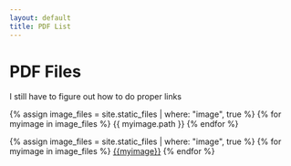 ```yaml
---
layout: default
title: PDF List
---
```


# PDF Files

I still have to figure out how to do proper links  

{% assign image_files = site.static_files | where: "image", true %}
{% for myimage in image_files %}
  {{ myimage.path }}
{% endfor %}

{% assign image_files = site.static_files | where: "image", true %}
{% for myimage in image_files %}
<a href="{{ myimage.path }}>">{{myimage}}</a>
{% endfor %}
